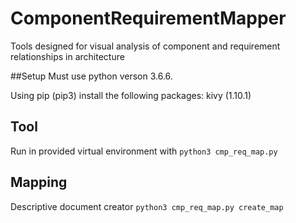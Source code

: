 # ComponentRequirementMapper
Tools designed for visual analysis of component and requirement relationships in architecture

##Setup
Must use python verson 3.6.6.


Using pip (pip3) install the following packages:
kivy (1.10.1)

## Tool
Run in provided virtual environment with `python3 cmp_req_map.py`

## Mapping 
Descriptive document creator `python3 cmp_req_map.py create_map`

